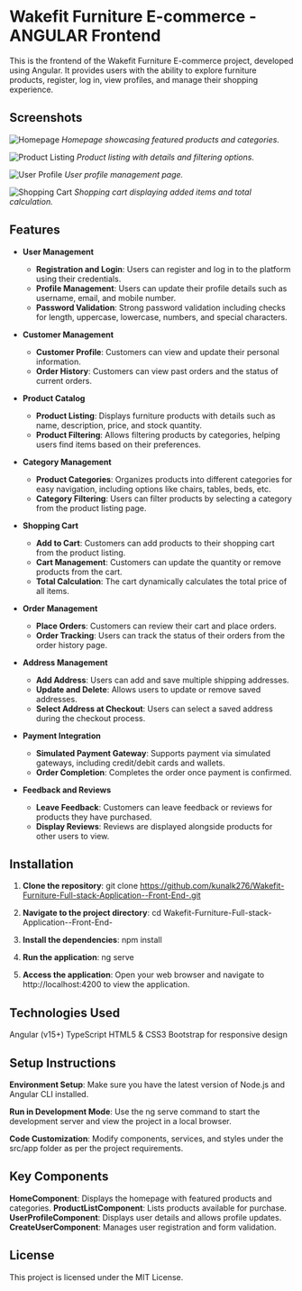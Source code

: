 # Wakefit Furniture E-commerce -ANGULAR Frontend

This is the frontend of the Wakefit Furniture E-commerce project, developed using Angular. It provides users with the ability to explore furniture products, register, log in, view profiles, and manage their shopping experience.

## Screenshots

![Homepage](path_to_your_screenshot/homepage.png)
*Homepage showcasing featured products and categories.*

![Product Listing](path_to_your_screenshot/product_listing.png)
*Product listing with details and filtering options.*

![User Profile](path_to_your_screenshot/user_profile.png)
*User profile management page.*

![Shopping Cart](path_to_your_screenshot/shopping_cart.png)
*Shopping cart displaying added items and total calculation.*

## Features

- **User Management**
  - **Registration and Login**: Users can register and log in to the platform using their credentials.
  - **Profile Management**: Users can update their profile details such as username, email, and mobile number.
  - **Password Validation**: Strong password validation including checks for length, uppercase, lowercase, numbers, and special characters.

- **Customer Management**
  - **Customer Profile**: Customers can view and update their personal information.
  - **Order History**: Customers can view past orders and the status of current orders.

- **Product Catalog**
  - **Product Listing**: Displays furniture products with details such as name, description, price, and stock quantity.
  - **Product Filtering**: Allows filtering products by categories, helping users find items based on their preferences.

- **Category Management**
  - **Product Categories**: Organizes products into different categories for easy navigation, including options like chairs, tables, beds, etc.
  - **Category Filtering**: Users can filter products by selecting a category from the product listing page.

- **Shopping Cart**
  - **Add to Cart**: Customers can add products to their shopping cart from the product listing.
  - **Cart Management**: Customers can update the quantity or remove products from the cart.
  - **Total Calculation**: The cart dynamically calculates the total price of all items.

- **Order Management**
  - **Place Orders**: Customers can review their cart and place orders.
  - **Order Tracking**: Users can track the status of their orders from the order history page.

- **Address Management**
  - **Add Address**: Users can add and save multiple shipping addresses.
  - **Update and Delete**: Allows users to update or remove saved addresses.
  - **Select Address at Checkout**: Users can select a saved address during the checkout process.

- **Payment Integration**
  - **Simulated Payment Gateway**: Supports payment via simulated gateways, including credit/debit cards and wallets.
  - **Order Completion**: Completes the order once payment is confirmed.

- **Feedback and Reviews**
  - **Leave Feedback**: Customers can leave feedback or reviews for products they have purchased.
  - **Display Reviews**: Reviews are displayed alongside products for other users to view.


## Installation

1. **Clone the repository**:
   git clone https://github.com/kunalk276/Wakefit-Furniture-Full-stack-Application--Front-End-.git

2. **Navigate to the project directory**:
cd Wakefit-Furniture-Full-stack-Application--Front-End-

3. **Install the dependencies**:
npm install

4. **Run the application**:
ng serve

5. **Access the application**:
Open your web browser and navigate to http://localhost:4200 to view the application.

## Technologies Used

Angular (v15+)
TypeScript
HTML5 & CSS3
Bootstrap for responsive design

## Setup Instructions
**Environment Setup**: Make sure you have the latest version of Node.js and Angular CLI installed.

**Run in Development Mode**: Use the ng serve command to start the development server and view the project in a local browser.

**Code Customization**: Modify components, services, and styles under the src/app folder as per the project requirements.

## Key Components

**HomeComponent**: Displays the homepage with featured products and categories.
**ProductListComponent**: Lists products available for purchase.
**UserProfileComponent**: Displays user details and allows profile updates.
**CreateUserComponent**: Manages user registration and form validation.

## License
This project is licensed under the MIT License.
